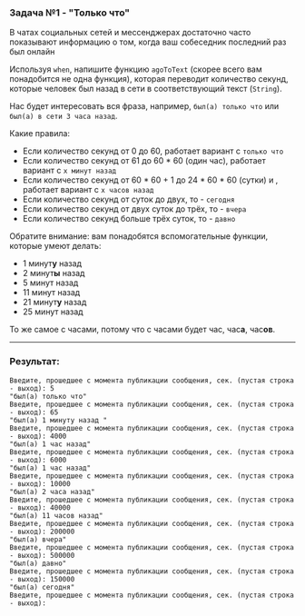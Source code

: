 ### Задача №1 - "Только что"
В чатах социальных сетей и мессенджерах достаточно часто показывают информацию о том, когда ваш собеседник последний раз был онлайн

Используя `when`, напишите функцию `agoToText` (скорее всего вам понадобится не одна функция), которая переводит количество секунд, которые человек был назад в сети в соответствующий текст (`String`).

Нас будет интересовать вся фраза, например, `был(а) только что` или `был(а) в сети 3 часа назад`.

Какие правила:
- Если количество секунд от 0 до 60, работает вариант с `только что`
- Если количество секунд от 61 до 60 * 60 (один час), работает вариант с `x минут назад`
- Если количество секунд от 60 * 60 + 1 до 24 * 60 * 60 (сутки) и , работает вариант с `x часов назад`
- Если количество секунд от суток до двух, то - `сегодня`
- Если количество секунд от двух суток до трёх, то - `вчера`
- Если количество секунд больше трёх суток, то - `давно`

Обратите внимание: вам понадобятся вспомогательные функции, которые умеют делать:
- 1 минут**у** назад
- 2 минут**ы** назад
- 5 минут назад
- 11 минут назад
- 21 минут**у** назад
- 25 минут назад

То же самое с часами, потому что с часами будет час, час**а**, час**ов**.

---
### Результат:
```Shell
Введите, прошедшее с момента публикации сообщения, сек. (пустая строка - выход): 5
"был(а) только что"
Введите, прошедшее с момента публикации сообщения, сек. (пустая строка - выход): 65
"был(а) 1 минуту назад "
Введите, прошедшее с момента публикации сообщения, сек. (пустая строка - выход): 4000
"был(а) 1 час назад"
Введите, прошедшее с момента публикации сообщения, сек. (пустая строка - выход): 6000
"был(а) 1 час назад"
Введите, прошедшее с момента публикации сообщения, сек. (пустая строка - выход): 10000
"был(а) 2 часа назад"
Введите, прошедшее с момента публикации сообщения, сек. (пустая строка - выход): 40000
"был(а) 11 часов назад"
Введите, прошедшее с момента публикации сообщения, сек. (пустая строка - выход): 200000
"был(а) вчера"
Введите, прошедшее с момента публикации сообщения, сек. (пустая строка - выход): 500000
"был(а) давно"
Введите, прошедшее с момента публикации сообщения, сек. (пустая строка - выход): 150000
"был(а) сегодня"
Введите, прошедшее с момента публикации сообщения, сек. (пустая строка - выход): 
```